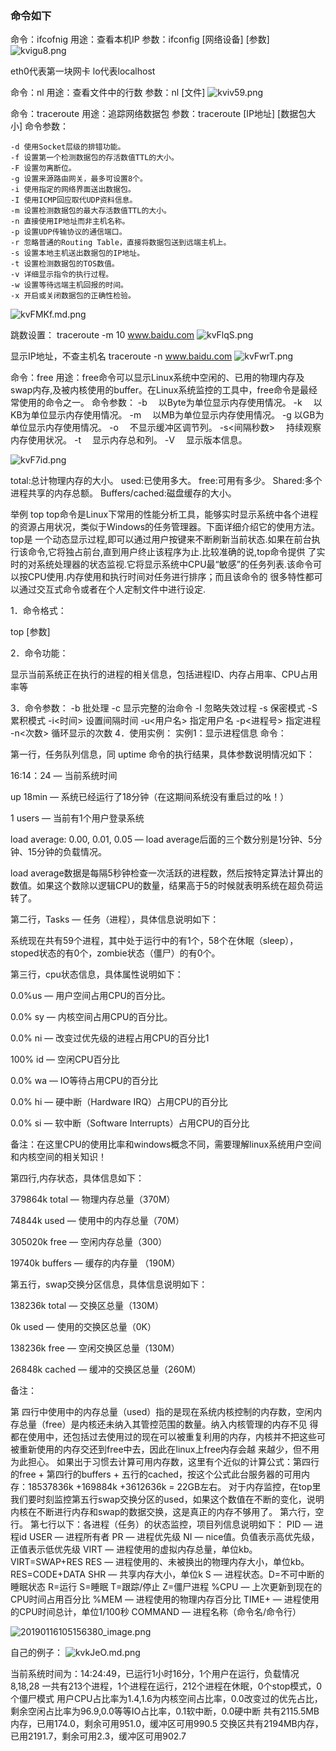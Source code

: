 ### 命令如下 ###
命令：ifcofnig
用途：查看本机IP
参数：ifconfig [网络设备] [参数]
![kvigu8.png](https://s2.ax1x.com/2019/03/06/kvigu8.png)

eth0代表第一块网卡
lo代表localhost

命令：nl
用途：查看文件中的行数
参数：nl [文件]
![kviv59.png](https://s2.ax1x.com/2019/03/06/kviv59.png)



命令：traceroute
用途：追踪网络数据包
参数：traceroute [IP地址] [数据包大小]
命令参数：
```
-d 使用Socket层级的排错功能。
-f 设置第一个检测数据包的存活数值TTL的大小。
-F 设置勿离断位。
-g 设置来源路由网关，最多可设置8个。
-i 使用指定的网络界面送出数据包。
-I 使用ICMP回应取代UDP资料信息。
-m 设置检测数据包的最大存活数值TTL的大小。
-n 直接使用IP地址而非主机名称。
-p 设置UDP传输协议的通信端口。
-r 忽略普通的Routing Table，直接将数据包送到远端主机上。
-s 设置本地主机送出数据包的IP地址。
-t 设置检测数据包的TOS数值。
-v 详细显示指令的执行过程。
-w 设置等待远端主机回报的时间。
-x 开启或关闭数据包的正确性检验。
```

![kvFMKf.md.png](https://s2.ax1x.com/2019/03/06/kvFMKf.md.png)

跳数设置：
traceroute -m 10 www.baidu.com
![kvFlqS.png](https://s2.ax1x.com/2019/03/06/kvFlqS.png)

显示IP地址，不查主机名
traceroute -n www.baidu.com
![kvFwrT.png](https://s2.ax1x.com/2019/03/06/kvFwrT.png)

命令：free
用途：free命令可以显示Linux系统中空闲的、已用的物理内存及swap内存,及被内核使用的buffer。在Linux系统监控的工具中，free命令是最经常使用的命令之一。
命令参数：
-b 　以Byte为单位显示内存使用情况。 
-k 　以KB为单位显示内存使用情况。 
-m 　以MB为单位显示内存使用情况。
-g   以GB为单位显示内存使用情况。 
-o 　不显示缓冲区调节列。 
-s<间隔秒数> 　持续观察内存使用状况。 
-t 　显示内存总和列。 
-V 　显示版本信息。 

![kvF7id.png](https://s2.ax1x.com/2019/03/06/kvF7id.png)

total:总计物理内存的大小。
used:已使用多大。
free:可用有多少。
Shared:多个进程共享的内存总额。
Buffers/cached:磁盘缓存的大小。

举例 top
top命令是Linux下常用的性能分析工具，能够实时显示系统中各个进程的资源占用状况，类似于Windows的任务管理器。下面详细介绍它的使用方法。top是 一个动态显示过程,即可以通过用户按键来不断刷新当前状态.如果在前台执行该命令,它将独占前台,直到用户终止该程序为止.比较准确的说,top命令提供 了实时的对系统处理器的状态监视.它将显示系统中CPU最“敏感”的任务列表.该命令可以按CPU使用.内存使用和执行时间对任务进行排序；而且该命令的 很多特性都可以通过交互式命令或者在个人定制文件中进行设定.

1．命令格式：

top [参数]

2．命令功能：

显示当前系统正在执行的进程的相关信息，包括进程ID、内存占用率、CPU占用率等

3．命令参数：
-b 批处理
-c 显示完整的治命令
-I 忽略失效过程
-s 保密模式
-S 累积模式
-i<时间> 设置间隔时间
-u<用户名> 指定用户名
-p<进程号> 指定进程
-n<次数> 循环显示的次数
4．使用实例：
实例1：显示进程信息
命令：

第一行，任务队列信息，同 uptime 命令的执行结果，具体参数说明情况如下：

16:14：24 — 当前系统时间

up 18min  — 系统已经运行了18分钟（在这期间系统没有重启过的吆！）

1 users — 当前有1个用户登录系统

load average: 0.00, 0.01, 0.05 — load average后面的三个数分别是1分钟、5分钟、15分钟的负载情况。

load average数据是每隔5秒钟检查一次活跃的进程数，然后按特定算法计算出的数值。如果这个数除以逻辑CPU的数量，结果高于5的时候就表明系统在超负荷运转了。

第二行，Tasks — 任务（进程），具体信息说明如下：

系统现在共有59个进程，其中处于运行中的有1个，58个在休眠（sleep），stoped状态的有0个，zombie状态（僵尸）的有0个。

  第三行，cpu状态信息，具体属性说明如下：

0.0%us — 用户空间占用CPU的百分比。

0.0% sy — 内核空间占用CPU的百分比。

0.0% ni — 改变过优先级的进程占用CPU的百分比1

100% id — 空闲CPU百分比

0.0% wa — IO等待占用CPU的百分比

0.0% hi — 硬中断（Hardware IRQ）占用CPU的百分比

0.0% si — 软中断（Software Interrupts）占用CPU的百分比

备注：在这里CPU的使用比率和windows概念不同，需要理解linux系统用户空间和内核空间的相关知识！

  第四行,内存状态，具体信息如下：

379864k total — 物理内存总量（370M）

74844k used — 使用中的内存总量（70M）

305020k free — 空闲内存总量（300）

19740k buffers — 缓存的内存量 （190M）


  第五行，swap交换分区信息，具体信息说明如下：

138236k total — 交换区总量（130M）

0k used — 使用的交换区总量（0K）

138236k free — 空闲交换区总量（130M）

26848k cached — 缓冲的交换区总量（260M）

备注：

第 四行中使用中的内存总量（used）指的是现在系统内核控制的内存数，空闲内存总量（free）是内核还未纳入其管控范围的数量。纳入内核管理的内存不见 得都在使用中，还包括过去使用过的现在可以被重复利用的内存，内核并不把这些可被重新使用的内存交还到free中去，因此在linux上free内存会越 来越少，但不用为此担心。
如果出于习惯去计算可用内存数，这里有个近似的计算公式：第四行的free + 第四行的buffers + 五行的cached，按这个公式此台服务器的可用内存：18537836k +169884k +3612636k = 22GB左右。
对于内存监控，在top里我们要时刻监控第五行swap交换分区的used，如果这个数值在不断的变化，说明内核在不断进行内存和swap的数据交换，这是真正的内存不够用了。
  第六行，空行。
  第七行以下：各进程（任务）的状态监控，项目列信息说明如下：
PID — 进程id
USER — 进程所有者
PR — 进程优先级
NI — nice值。负值表示高优先级，正值表示低优先级
VIRT — 进程使用的虚拟内存总量，单位kb。VIRT=SWAP+RES
RES — 进程使用的、未被换出的物理内存大小，单位kb。RES=CODE+DATA
SHR — 共享内存大小，单位k
S — 进程状态。D=不可中断的睡眠状态 R=运行 S=睡眠 T=跟踪/停止 Z=僵尸进程
%CPU — 上次更新到现在的CPU时间占用百分比
%MEM — 进程使用的物理内存百分比
TIME+ — 进程使用的CPU时间总计，单位1/100秒
COMMAND — 进程名称（命令名/命令行）

![20190116105156380_image.png](http://ycxx.picp.net:8888/uploads/course_images/20190116105156380_image.png)

自己的例子：
![kvkJeO.md.png](https://s2.ax1x.com/2019/03/06/kvkJeO.md.png)


当前系统时间为：14:24:49，已运行1小时16分，1个用户在运行，负载情况8,18,28
一共有213个进程，1个进程在运行，212个进程在休眠，0个stop模式，0个僵尸模式
用户CPU占比率为1.4,1.6为内核空间占比率，0.0改变过的优先占比，剩余空闲占比率为96.9,0.0等等IO占比率，0.1软中断，0.0硬中断
共有2115.5MB内存，已用174.0，剩余可用951.0，缓冲区可用990.5
交换区共有2194MB内存，已用2191.7，剩余可用2.3，缓冲区可用902.7